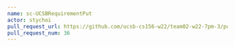 ```yaml
---
name: sc-UCSBRequirementPut
actor: stychoi
pull_request_url: https://github.com/ucsb-cs156-w22/team02-w22-7pm-3/pull/36
pull_request_num: 36
---
```

